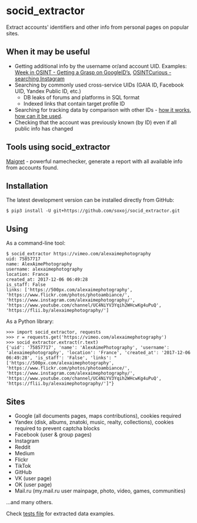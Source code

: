 # socid_extractor
Extract accounts' identifiers and other info from personal pages on popular sites.

## When it may be useful

- Getting additional info by the username or/and account UID. Examples: [Week in OSINT - Getting a Grasp on GoogleID’s](https://medium.com/week-in-osint/getting-a-grasp-on-googleids-77a8ab707e43), [OSINTCurious - searching Instagram](https://osintcurio.us/2019/10/01/searching-instagram-part-2/)
- Searching by commonly used cross-service UIDs (GAIA ID, Facebook UID, Yandex Public ID, etc.)
  - DB leaks of forums and platforms in SQL format
  - Indexed links that contain target profile ID
- Searching for tracking data by comparison with other IDs - [how it works](https://www.eff.org/wp/behind-the-one-way-mirror), [how can it be used](https://www.nytimes.com/interactive/2019/12/19/opinion/location-tracking-cell-phone.html).
- Checking that the account was previously known (by ID) even if all public info has changed

## Tools using socid_extractor

[Maigret](https://github.com/soxoj/maigret) - powerful namechecker, generate a report with all available info from accounts found. 

## Installation

The latest development version can be installed directly from GitHub:

    $ pip3 install -U git+https://github.com/soxoj/socid_extractor.git

## Using

As a command-line tool:
```
$ socid_extractor https://vimeo.com/alexaimephotography
uid: 75857717
name: AlexAimePhotography
username: alexaimephotography
location: France
created_at: 2017-12-06 06:49:28
is_staff: False
links: ['https://500px.com/alexaimephotography', 'https://www.flickr.com/photos/photoambiance/', 'https://www.instagram.com/alexaimephotography/', 'https://www.youtube.com/channel/UC4NiYV3Yqih2WHcwKg4uPuQ', 'https://flii.by/alexaimephotography/']
```

As a Python library:
```
>>> import socid_extractor, requests
>>> r = requests.get('https://vimeo.com/alexaimephotography')
>>> socid_extractor.extract(r.text)
{'uid': '75857717', 'name': 'AlexAimePhotography', 'username': 'alexaimephotography', 'location': 'France', 'created_at': '2017-12-06 06:49:28', 'is_staff': 'False', 'links': "['https://500px.com/alexaimephotography', 'https://www.flickr.com/photos/photoambiance/', 'https://www.instagram.com/alexaimephotography/', 'https://www.youtube.com/channel/UC4NiYV3Yqih2WHcwKg4uPuQ', 'https://flii.by/alexaimephotography/']"}
```

## Sites

- Google (all documents pages, maps contributions), cookies required
- Yandex (disk, albums, znatoki, music, realty, collections), cookies required to prevent captcha blocks
- Facebook (user & group pages)
- Instagram
- Reddit
- Medium
- Flickr
- TikTok
- GitHub
- VK (user page)
- OK (user page)
- Mail.ru (my.mail.ru user mainpage, photo, video, games, communities)

...and many others.

Check [tests file](./tests/test_e2e.py) for extracted data examples.
